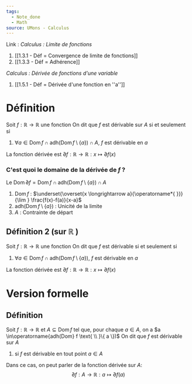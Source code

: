```yaml
---
tags:
  - Note_done
  - Math
source: UMons - Calculus
---
```


Link :
_Calculus : Limite de fonctions_
1. [[1.3.1 - Déf = Convergence de limite de fonctions]]
1. [[1.3.3 - Déf = Adhérence]]

_Calculus : Dérivée de fonctions d'une variable_
1. [[1.5.1 - Déf = Dérivée d'une fonction en ''a'']]

# Définition
Soit $f : \mathbb{R} \to \mathbb{R}$ une fonction
On dit que $f$ est dérivable sur $A$ si et seulement si 
1. $\forall a \in \operatorname{Dom}f \cap \operatorname{adh (Dom} f \setminus \{a\}) \cap A,\ f$ est dérivable en $a$  

La fonction dérivée est $\partial f : \mathbb{R} \to \mathbb{R} : x \mapsto \partial f(x)$ 
### C'est quoi le domaine de la dérivée de $f$ ?
Le $\operatorname{Dom}\partial f = \operatorname{Dom}f \cap \operatorname{adh (Dom} f \setminus \{a\}) \cap A$ 
1. $\operatorname{Dom}f$ : $\underset{\overset{x \longrightarrow a}{\operatorname*{ }}} {\lim } \frac{f(x)-f(a)}{x-a}$ 
2. $\operatorname{adh (Dom} f \setminus \{a\})$ : Unicité de la limite
3. $A$ : Contrainte de départ

## Définition 2 (sur $\mathbb{R}$ )
Soit $f : \mathbb{R} \to \mathbb{R}$ une fonction
On dit que $f$ est dérivable si et seulement si 
1. $\forall a \in \operatorname{Dom}f \cap \operatorname{adh (Dom} f \setminus \{a\}),\ f$ est dérivable en $a$  

La fonction dérivée est $\partial f : \mathbb{R} \to \mathbb{R} : x \mapsto \partial f(x)$ 
# Version formelle
## Définition
Soit $f : \mathbb{R} \to \mathbb{R}$ et $A \subseteq \operatorname{Dom} f$ tel que, pour chaque $a \in A$, on a $a \in\operatorname{adh(Dom} f \text{ \\ }\{ a \})$ 
On dit que $f$ est dérivable sur $A$ 
1. si $f$ est dérivable en tout point $a \in A$ 

Dans ce cas, on peut parler de la fonction dérivée sur $A :$ $$ \partial f : A \to \mathbb{R} : a \mapsto \partial f(a)$$
